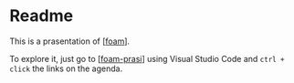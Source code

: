# Readme

This is a prasentation of [[foam]].

To explore it, just go to [[foam-prasi]] using Visual Studio Code
and `ctrl + click` the links on the agenda.

[//begin]: # "Autogenerated link references for markdown compatibility"
[foam]: foam.md "Foam"
[foam-prasi]: foam-prasi.md "Foam Präsi"
[//end]: # "Autogenerated link references"
